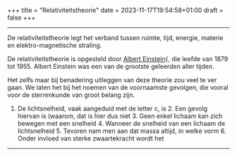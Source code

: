 +++
title = "Relativiteitstheorie"
date = 2023-11-17T19:54:58+01:00
draft = false
+++

---
De relativiteitstheorie legt het verband tussen ruimte, tijd, energie,
materie en elektro-magnetische straling.

De relativiteitstheorie is opgesteld door [Albert Einstein](/encyclopedie/einstein){, die leefde van 1879 tot 1955. Albert
Einstein was een van de grootste geleerden aller tijden.

Het zelfs maar bij benadering uitleggen van deze theorie zou veel te ver
gaan. We laten het bij het noemen van de voornaamste gevolgen, die
vooral voor de sterrenkunde van groot belang zijn.

1. De lichtsnelheid, vaak aangeduid met de letter c, is 2. Een gevolg
hiervan is (waarom, dat is hier dus niet 3. Geen enkel lichaam kan zich
bewegen met een snelheid 4. Wanneer de snelheid van een lichaam de
lichtsnelheid 5. Tevoren nam men aan dat massa altijd, in welke vorm 6.
Onder invloed van sterke zwaartekracht wordt het

---
